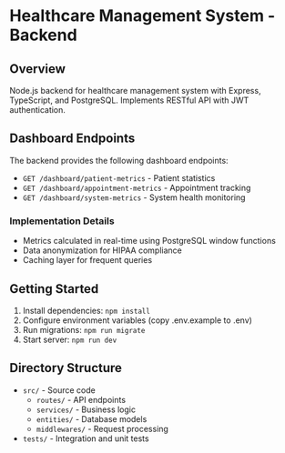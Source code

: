 # Healthcare Management System - Backend

## Overview

Node.js backend for healthcare management system with Express, TypeScript, and PostgreSQL. Implements RESTful API with JWT authentication.

## Dashboard Endpoints

The backend provides the following dashboard endpoints:

- `GET /dashboard/patient-metrics` - Patient statistics
- `GET /dashboard/appointment-metrics` - Appointment tracking
- `GET /dashboard/system-metrics` - System health monitoring

### Implementation Details

- Metrics calculated in real-time using PostgreSQL window functions
- Data anonymization for HIPAA compliance
- Caching layer for frequent queries

## Getting Started

1. Install dependencies: `npm install`
2. Configure environment variables (copy .env.example to .env)
3. Run migrations: `npm run migrate`
4. Start server: `npm run dev`

## Directory Structure

- `src/` - Source code
  - `routes/` - API endpoints
  - `services/` - Business logic
  - `entities/` - Database models
  - `middlewares/` - Request processing
- `tests/` - Integration and unit tests
